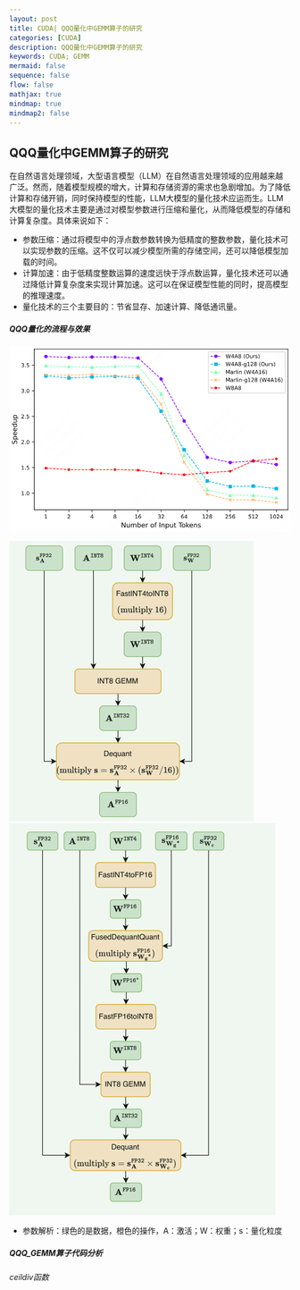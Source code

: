 ```yaml
---
layout: post
title: CUDA| QQQ量化中GEMM算子的研究
categories: [CUDA]
description: QQQ量化中GEMM算子的研究
keywords: CUDA; GEMM
mermaid: false
sequence: false
flow: false
mathjax: true
mindmap: true
mindmap2: false
---
```


## QQQ量化中GEMM算子的研究

在自然语言处理领域，大型语言模型（LLM）在自然语言处理领域的应用越来越广泛。然而，随着模型规模的增大，计算和存储资源的需求也急剧增加。为了降低计算和存储开销，同时保持模型的性能，LLM大模型的量化技术应运而生。LLM大模型的量化技术主要是通过对模型参数进行压缩和量化，从而降低模型的存储和计算复杂度。具体来说如下：

- 参数压缩：通过将模型中的浮点数参数转换为低精度的整数参数，量化技术可以实现参数的压缩。这不仅可以减少模型所需的存储空间，还可以降低模型加载的时间。
- 计算加速：由于低精度整数运算的速度远快于浮点数运算，量化技术还可以通过降低计算复杂度来实现计算加速。这可以在保证模型性能的同时，提高模型的推理速度。
- 量化技术的三个主要目的：节省显存、加速计算、降低通讯量。

##### QQQ量化的流程与效果

![](/images/cuda/1.png)

![](/images/cuda/2.png)                           ![](/images/cuda/3.png)      

- 参数解析：绿色的是数据，橙色的操作，A：激活；W：权重；s：量化粒度

##### QQQ_GEMM算子代码分析

###### ceildiv函数

```

```

